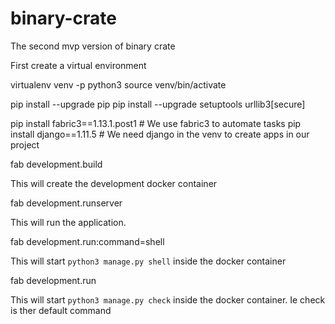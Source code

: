 # binary-crate
The second mvp version of binary crate

First create a virtual environment

virtualenv venv -p python3
source venv/bin/activate

pip install --upgrade pip 
pip install --upgrade setuptools urllib3[secure]

pip install fabric3==1.13.1.post1  # We use fabric3 to automate tasks
pip install django==1.11.5  # We need django in the venv to create apps in our project

fab development.build

This will create the development docker container

fab development.runserver

This will run the application. 

fab development.run:command=shell

This will start `python3 manage.py shell` inside the docker container

fab development.run

This will start `python3 manage.py check` inside the docker container.
Ie check is ther default command

